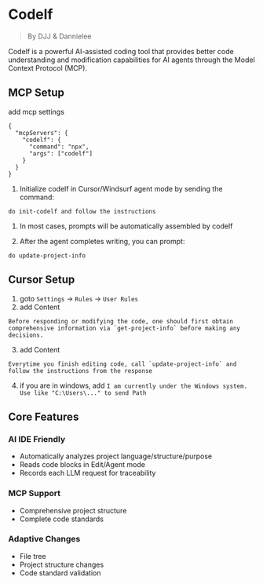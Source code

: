 # Codelf

> By DJJ & Dannielee

Codelf is a powerful AI-assisted coding tool that provides better code understanding and modification capabilities for AI agents through the Model Context Protocol (MCP).

## MCP Setup

add mcp settings
```
{
  "mcpServers": {
    "codelf": {
      "command": "npx",
      "args": ["codelf"]
    }
  }
}

```

1. Initialize codelf in Cursor/Windsurf agent mode by sending the command:
```
do init-codelf and follow the instructions
```

1. In most cases, prompts will be automatically assembled by codelf

2. After the agent completes writing, you can prompt:

```
do update-project-info
```

## Cursor Setup

1. goto `Settings` -> `Rules` -> `User Rules`
2. add Content 
```
Before responding or modifying the code, one should first obtain comprehensive information via `get-project-info` before making any decisions.
```
3. add Content
```
Everytime you finish editing code, call `update-project-info` and follow the instructions from the response
```
4. if you are in windows, add 
    ```I am currently under the Windows system. Use like "C:\Users\..." to send Path```


## Core Features

### AI IDE Friendly
- Automatically analyzes project language/structure/purpose
- Reads code blocks in Edit/Agent mode
- Records each LLM request for traceability

### MCP Support
- Comprehensive project structure
- Complete code standards

### Adaptive Changes
- File tree
- Project structure changes
- Code standard validation
